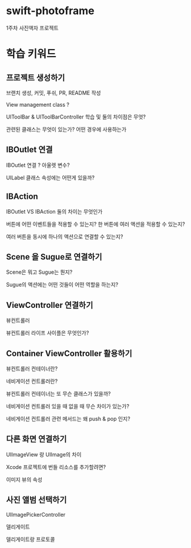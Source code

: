 # swift-photoframe
1주차 사진액자 프로젝트

# 학습 키워드

## 프로젝트 생성하기

브랜치 생성, 커밋, 푸쉬, PR, README 작성

View management class ?

UIToolBar & UIToolBarController 학습 및 둘의 차이점은 무엇?

관련된 클래스는 무엇이 있는가? 어떤 경우에 사용하는가

## IBOutlet 연결

IBOutlet 연결 ? 아울렛 변수?

UILabel 클래스 속성에는 어떤게 있을까?

## IBAction

IBOutlet VS IBAction 둘의 차이는 무엇인가

버튼에 어떤 이벤트들을 적용할 수 있는지? 한 버튼에 여러 액션을 적용할 수 있는지?

여러 버튼을 동시에 하나의 액션으로 연결할 수 있는지?

## Scene 을 Sugue로 연결하기

Scene은 뭐고 Sugue는 뭔지?

Sugue의 액션에는 어떤 것들이 어떤 역할을 하는지?

## ViewController 연결하기

뷰컨트롤러

뷰컨트롤러 라이프 사이플은 무엇인가?

## Container ViewController 활용하기

뷰컨트롤러 컨테이너란?

네비게이션 컨트롤러란?

뷰컨트롤러 컨테이너는 또 무슨 클래스가 있을까?

네비게이션 컨트롤러 있을 때 없을 때 무슨 차이가 있는가?

네비게이션 컨트롤러 관련 메서드는 왜 push & pop 인지?

## 다른 화면 연결하기

UIImageView 랑 UIImage의 차이

Xcode 프로젝트에 번들 리소스를 추가할려면?

이미지 뷰의 속성

## 사진 앨범 선택하기

UIImagePickerController

델리게이트

델리게이트랑 프로토콜